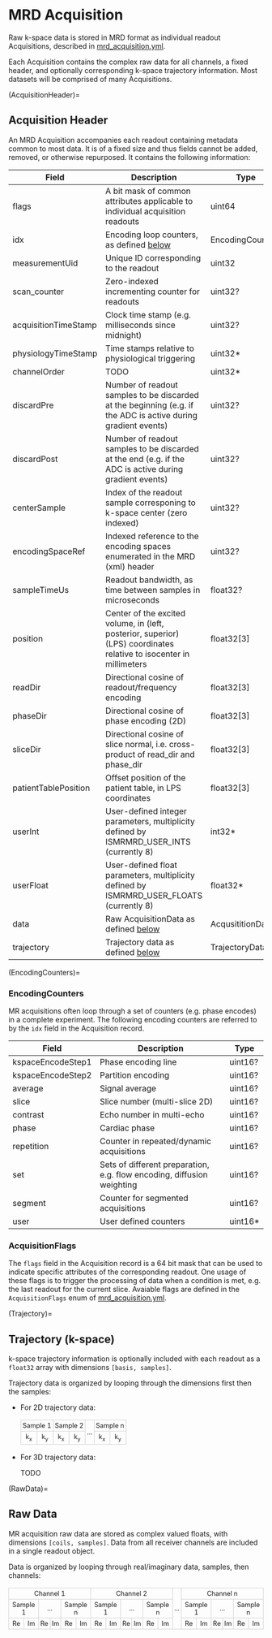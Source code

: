 # MRD Acquisition
Raw k-space data is stored in MRD format as individual readout Acquisitions, described in [mrd_acquisition.yml](../model/mrd_acquisition.yml).

Each Acquisition contains the complex raw data for all channels, a fixed header, and optionally corresponding k-space trajectory information.
Most datasets will be comprised of many Acquisitions.

(AcquisitionHeader)=
## Acquisition Header
An MRD Acquisition accompanies each readout containing metadata common to most data.
It is of a fixed size and thus fields cannot be added, removed, or otherwise repurposed.
It contains the following information:

| Field                 | Description                                                                                                         | Type
| --                    | --                                                                                                                  | --
| flags                 | A bit mask of common attributes applicable to individual acquisition readouts                                       | uint64
| idx                   | Encoding loop counters, as defined [below](EncodingCounters)                                                        | EncodingCounters
| measurementUid        | Unique ID corresponding to the readout                                                                              | uint32
| scan_counter          | Zero-indexed incrementing counter for readouts                                                                      | uint32?
| acquisitionTimeStamp  | Clock time stamp (e.g. milliseconds since midnight)                                                                 | uint32?
| physiologyTimeStamp   | Time stamps relative to physiological triggering                                                                    | uint32*
| channelOrder          | TODO                                                                                                                | uint32*
| discardPre            | Number of readout samples to be discarded at the beginning (e.g. if the ADC is active during gradient events)       | uint32?
| discardPost           | Number of readout samples to be discarded at the end (e.g. if the ADC is active during gradient events)             | uint32?
| centerSample          | Index of the readout sample corresponing to k-space center (zero indexed)                                           | uint32?
| encodingSpaceRef      | Indexed reference to the encoding spaces enumerated in the MRD (xml) header                                         | uint32?
| sampleTimeUs          | Readout bandwidth, as time between samples in microseconds                                                          | float32?
| position              | Center of the excited volume, in (left, posterior, superior) (LPS) coordinates relative to isocenter in millimeters | float32[3]
| readDir               | Directional cosine of readout/frequency encoding                                                                    | float32[3]
| phaseDir              | Directional cosine of phase encoding (2D)                                                                           | float32[3]
| sliceDir              | Directional cosine of slice normal, i.e. cross-product of read_dir and phase_dir                                    | float32[3]
| patientTablePosition  | Offset position of the patient table, in LPS coordinates                                                            | float32[3]
| userInt               | User-defined integer parameters, multiplicity defined by ISMRMRD_USER_INTS (currently 8)                            | int32*
| userFloat             | User-defined float parameters, multiplicity defined by ISMRMRD_USER_FLOATS (currently 8)                            | float32*
| data                  | Raw AcquisitionData as defined [below](RawData)                                                                     | AcqusititionData
| trajectory            | Trajectory data as defined [below](Trajectory)                                                                      | TrajectoryData

<!-- A reference implementation for serialization/deserialization of the AcquisitionHeader can be found in [serialization.cpp](../libsrc/serialization.cpp). -->

(EncodingCounters)=
### EncodingCounters
MR acquisitions often loop through a set of counters (e.g. phase encodes) in a complete experiment.
The following encoding counters are referred to by the `idx` field in the Acquisition record.

| Field             | Description                                                            | Type
| --                | --                                                                     | --
| kspaceEncodeStep1 | Phase encoding line                                                    | uint16?
| kspaceEncodeStep2 | Partition encoding                                                     | uint16?
| average           | Signal average                                                         | uint16?
| slice             | Slice number (multi-slice 2D)                                          | uint16?
| contrast          | Echo number in multi-echo                                              | uint16?
| phase             | Cardiac phase                                                          | uint16?
| repetition        | Counter in repeated/dynamic acquisitions                               | uint16?
| set               | Sets of different preparation, e.g. flow encoding, diffusion weighting | uint16?
| segment           | Counter for segmented acquisitions                                     | uint16?
| user              | User defined counters                                                  | uint16*

<!-- A reference implementation for serialization/deserialization of the EncodingCounters can be found in [serialization.cpp](../libsrc/serialization.cpp). -->

### AcquisitionFlags
The `flags` field in the Acquisition record is a 64 bit mask that can be used to indicate specific attributes of the corresponding readout.
One usage of these flags is to trigger the processing of data when a condition is met, e.g. the last readout for the current slice.
Avaiable flags are defined in the `AcquisitionFlags` enum of [mrd_acquisition.yml](../model/mrd_acquisition.yml).

(Trajectory)=
## Trajectory (k-space)

<style>
 .smalltable td {
   font-size:       80%;
   border-collapse: collapse;
   border-spacing:  0;
   border-width:    0;
   padding:         3px;
   border:          1px solid lightgray
 }
</style>

k-space trajectory information is optionally included with each readout as a `float32` array with dimensions `[basis, samples]`.

<!-- ... with dimensionality specified by the ``trajectory_dimensions`` field in the AcquisitionHeader.  Common values are ``2`` for 2D radial (k<sub>x</sub>, k<sub>y</sub>), ``3`` for 3D radial (k<sub>x</sub>, k<sub>y</sub>, k<sub>z</sub>).  Trajectory information is omitted if ``trajectory_dimensions`` is set to ``0``. -->

Trajectory data is organized by looping through the dimensions first then the samples:
  - For 2D trajectory data:
    <table class="smalltable">
      <tr>
        <td style="text-align: center" colspan="2">Sample 1</td>
        <td style="text-align: center" colspan="2">Sample 2</td>
        <td style="text-align: center" rowspan="2">...</td>
        <td style="text-align: center" colspan="2">Sample n</td>
      </tr>
      <tr>
        <td style="text-align: center">k<sub>x</sub></td>
        <td style="text-align: center">k<sub>y</sub></td>
        <td style="text-align: center">k<sub>x</sub></td>
        <td style="text-align: center">k<sub>y</sub></td>
        <td style="text-align: center">k<sub>x</sub></td>
        <td style="text-align: center">k<sub>y</sub></td>
      </tr>
    </table>

  - For 3D trajectory data:

    TODO

    <!-- <table class="smalltable">
      <tr>
        <td style="text-align: center" colspan="3">Sample 1</td>
        <td style="text-align: center" colspan="3">Sample 2</td>
        <td style="text-align: center" rowspan="2">...</td>
        <td style="text-align: center" colspan="3">Sample n</td>
      </tr>
      <tr>
        <td style="text-align: center">k<sub>x</sub></td>
        <td style="text-align: center">k<sub>y</sub></td>
        <td style="text-align: center">k<sub>z</sub></td>
        <td style="text-align: center">k<sub>x</sub></td>
        <td style="text-align: center">k<sub>y</sub></td>
        <td style="text-align: center">k<sub>z</sub></td>
        <td style="text-align: center">k<sub>x</sub></td>
        <td style="text-align: center">k<sub>y</sub></td>
        <td style="text-align: center">k<sub>z</sub></td>
      </tr>
    </table> -->


(RawData)=
## Raw Data
MR acquisition raw data are stored as complex valued floats, with dimensions `[coils, samples]`.
Data from all receiver channels are included in a single readout object.

Data is organized by looping through real/imaginary data, samples, then channels:

<table class="smalltable">
  <tr>
    <td style="text-align: center" colspan="6">Channel 1</td>
    <td style="text-align: center" colspan="6">Channel 2</td>
    <td style="text-align: center" rowspan="3">...</td>
    <td style="text-align: center" colspan="6">Channel n</td>
  </tr>
  <tr>
    <td style="text-align: center" colspan="2">Sample 1</td>
    <td style="text-align: center" colspan="2">...</td>
    <td style="text-align: center" colspan="2">Sample n</td>
    <td style="text-align: center" colspan="2">Sample 1</td>
    <td style="text-align: center" colspan="2">...</td>
    <td style="text-align: center" colspan="2">Sample n</td>
    <td style="text-align: center" colspan="2">Sample 1</td>
    <td style="text-align: center" colspan="2">...</td>
    <td style="text-align: center" colspan="2">Sample n</td>
  </tr>
  <tr>
    <td style="text-align: center">Re</td> <td style="text-align: center">Im</td>
    <td style="text-align: center">Re</td> <td style="text-align: center">Im</td>
    <td style="text-align: center">Re</td> <td style="text-align: center">Im</td>
    <td style="text-align: center">Re</td> <td style="text-align: center">Im</td>
    <td style="text-align: center">Re</td> <td style="text-align: center">Im</td>
    <td style="text-align: center">Re</td> <td style="text-align: center">Im</td>
    <td style="text-align: center">Re</td> <td style="text-align: center">Im</td>
    <td style="text-align: center">Re</td> <td style="text-align: center">Im</td>
    <td style="text-align: center">Re</td> <td style="text-align: center">Im</td>
  </tr>
</table>

